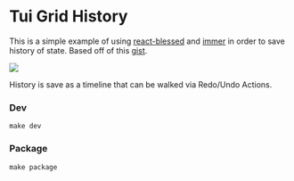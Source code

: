 # Tui Grid History

This is a simple example of using
[react-blessed](https://github.com/Yomguithereal/react-blessed) and
[immer](https://immerjs.github.io/immer/) in order to save history of
state. Based off of this
[gist](https://frontarm.com/swyx/reusable-time-travel-react-hooks-immer/).

![](https://user-images.githubusercontent.com/1455572/104409159-9baf0900-55a0-11eb-8100-38bf2ec1e6cd.png)

History is save as a timeline that can be walked via Redo/Undo Actions.

### Dev

``` shell
make dev
```

### Package

``` shell
make package
```
